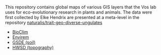 This repository contains global maps of various GIS layers that the Vos lab
uses for eco-evolutionary research in plants and animals. The data were first
collected by Elke Hendrix are presented at a meta-level in the repository
[naturalis/trait-geo-diverse-ungulates](https://github.com/naturalis/trait-geo-diverse-ungulates/tree/master/data/GIS)

- [BioClim](doc/bioclim_10arcm.html)
- [Envirem](doc/envirem_10arcm.html)
- [GSDE (soil)](doc/soil_5arcm.html)
- [HWSD (topography)](doc/hwsd.html)
